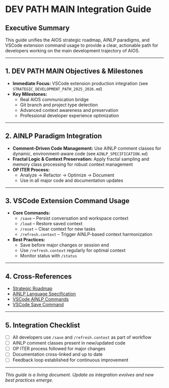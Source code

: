 # DEV PATH MAIN Integration Guide

## Executive Summary
This guide unifies the AIOS strategic roadmap, AINLP paradigms, and VSCode extension command usage to provide a clear, actionable path for developers working on the main development trajectory of AIOS.

---

## 1. DEV PATH MAIN Objectives & Milestones
- **Immediate Focus:** VSCode extension production integration (see `STRATEGIC_DEVELOPMENT_PATH_2025_2026.md`)
- **Key Milestones:**
  - Real AIOS communication bridge
  - Git branch and project type detection
  - Advanced context awareness and preservation
  - Professional developer experience optimization

---

## 2. AINLP Paradigm Integration
- **Comment-Driven Code Management:** Use AINLP comment classes for dynamic, environment-aware code (see `AINLP_SPECIFICATION.md`)
- **Fractal Logic & Context Preservation:** Apply fractal sampling and memory class processing for robust context management
- **OP ITER Process:**
  - Analyze → Refactor → Optimize → Document
  - Use in all major code and documentation updates

---

## 3. VSCode Extension Command Usage
- **Core Commands:**
  - `/save` – Persist conversation and workspace context
  - `/load` – Restore saved context
  - `/reset` – Clear context for new tasks
  - `/refresh.context` – Trigger AINLP-based context harmonization
- **Best Practices:**
  - Save before major changes or session end
  - Use `/refresh.context` regularly for optimal context
  - Monitor status with `/status`

---

## 4. Cross-References
- [Strategic Roadmap](STRATEGIC_DEVELOPMENT_PATH_2025_2026.md)
- [AINLP Language Specification](../AINLP/AINLP_SPECIFICATION.md)
- [VSCode AINLP Commands](AIOS_VSCODE_AINLP_COMMANDS.md)
- [VSCode Save Command](AIOS_VSCODE_SAVE_COMMAND.md)

---

## 5. Integration Checklist
- [ ] All developers use `/save` and `/refresh.context` as part of workflow
- [ ] AINLP comment classes present in new/updated code
- [ ] OP ITER process followed for major changes
- [ ] Documentation cross-linked and up to date
- [ ] Feedback loop established for continuous improvement

---

*This guide is a living document. Update as integration evolves and new best practices emerge.*
